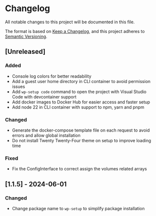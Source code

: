 # Changelog

All notable changes to this project will be documented in this file.

The format is based on [Keep a Changelog](https://keepachangelog.com/en/1.1.0/),
and this project adheres to [Semantic Versioning](https://semver.org/spec/v2.0.0.html).

## [Unreleased]

### Added

- Console log colors for better readability
- Add a guest user home directory in CLI container to avoid permission issues
- Add `wp-setup code` command to open the project with Visual Studio Code with devcontainer support
- Add docker images to Docker Hub for easier access and faster setup
- Add node 22 in CLI container with support to npm, yarn and pnpm

### Changed

- Generate the docker-compose template file on each request to avoid errors and allow global installation
- Do not install Twenty Twenty-Four theme on setup to improve loading time

### Fixed

- Fix the ConfigInterface to correct assign the volumes related arrays

## [1.1.5] - 2024-06-01

### Changed

- Change package name to `wp-setup` to simplify package installation